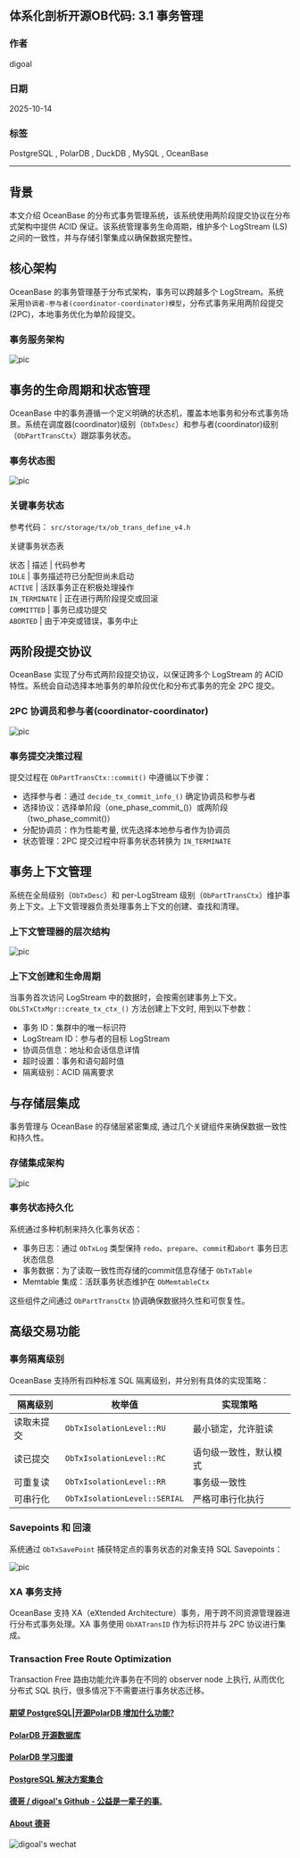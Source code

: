 ## 体系化剖析开源OB代码: 3.1 事务管理            
                        
### 作者                
digoal                
                        
### 日期                  
2025-10-14                      
                 
### 标签                      
PostgreSQL , PolarDB , DuckDB , MySQL , OceanBase                 
                       
----                   
                   
## 背景         
本文介绍 OceanBase 的分布式事务管理系统，该系统使用两阶段提交协议在分布式架构中提供 ACID 保证。该系统管理事务生命周期，维护多个 LogStream (LS) 之间的一致性，并与存储引擎集成以确保数据完整性。  
  
## 核心架构  
OceanBase 的事务管理基于分布式架构，事务可以跨越多个 LogStream。系统采用`协调者-参与者(coordinator-coordinator)模型`，分布式事务采用两阶段提交(2PC)，本地事务优化为单阶段提交。  
  
### 事务服务架构  
  
![pic](20251014_08_pic_001.jpg)  
  
## 事务的生命周期和状态管理  
OceanBase 中的事务遵循一个定义明确的状态机，覆盖本地事务和分布式事务场景。系统在调度器(coordinator)级别（`ObTxDesc`）和参与者(coordinator)级别（`ObPartTransCtx`）跟踪事务状态。  
  
### 事务状态图  
  
![pic](20251014_08_pic_002.jpg)  
  
### 关键事务状态  
参考代码： `src/storage/tx/ob_trans_define_v4.h`   
  
关键事务状态表  
  
状态	| 描述	| 代码参考  
`IDLE` | 	事务描述符已分配但尚未启动	  
`ACTIVE` | 	活跃事务正在积极处理操作	  
`IN_TERMINATE` | 	正在进行两阶段提交或回滚	  
`COMMITTED` | 	事务已成功提交	  
`ABORTED` | 	由于冲突或错误，事务中止	  
  
## 两阶段提交协议  
OceanBase 实现了分布式两阶段提交协议，以保证跨多个 LogStream 的 ACID 特性。系统会自动选择本地事务的单阶段优化和分布式事务的完全 2PC 提交。  
  
### 2PC 协调员和参与者(coordinator-coordinator)  
  
![pic](20251014_08_pic_003.jpg)  
  
### 事务提交决策过程  
提交过程在 `ObPartTransCtx::commit()` 中遵循以下步骤：  
- 选择参与者：通过 `decide_tx_commit_info_()` 确定协调员和参与者  
- 选择协议：选择单阶段（one_phase_commit_()）或两阶段（two_phase_commit()）  
- 分配协调员：作为性能考量, 优先选择本地参与者作为协调员  
- 状态管理：2PC 提交过程中将事务状态转换为 `IN_TERMINATE`   
  
## 事务上下文管理  
系统在全局级别（`ObTxDesc`）和 per-LogStream 级别（`ObPartTransCtx`）维护事务上下文。上下文管理器负责处理事务上下文的创建、查找和清理。  
  
### 上下文管理器的层次结构  
  
![pic](20251014_08_pic_004.jpg)  
  
### 上下文创建和生命周期  
当事务首次访问 LogStream 中的数据时，会按需创建事务上下文。`ObLSTxCtxMgr::create_tx_ctx_()` 方法创建上下文时, 用到以下参数：  
- 事务 ID：集群中的唯一标识符  
- LogStream ID：参与者的目标 LogStream  
- 协调员信息：地址和会话信息详情  
- 超时设置：事务和语句超时值  
- 隔离级别：ACID 隔离要求  
  
## 与存储层集成  
事务管理与 OceanBase 的存储层紧密集成, 通过几个关键组件来确保数据一致性和持久性。  
  
### 存储集成架构  
  
![pic](20251014_08_pic_005.jpg)  
  
### 事务状态持久化  
系统通过多种机制来持久化事务状态：  
- 事务日志：通过 `ObTxLog` 类型保持 `redo`、`prepare`、`commit`和`abort` 事务日志状态信息  
- 事务数据：为了读取一致性而存储的commit信息存储于 `ObTxTable`  
- Memtable 集成：活跃事务状态维护在 `ObMemtableCtx`  
  
这些组件之间通过 `ObPartTransCtx` 协调确保数据持久性和可恢复性。  
  
## 高级交易功能  
### 事务隔离级别  
OceanBase 支持所有四种标准 SQL 隔离级别，并分别有具体的实现策略：  
  
隔离级别	| 枚举值	| 实现策略  
---|---|---  
读取未提交	| `ObTxIsolationLevel::RU`	| 最小锁定，允许脏读  
读已提交	| `ObTxIsolationLevel::RC`	| 语句级一致性，默认模式  
可重复读	| `ObTxIsolationLevel::RR`	| 事务级一致性  
可串行化	| `ObTxIsolationLevel::SERIAL`	| 严格可串行化执行  
  
### Savepoints 和 回滚  
系统通过 `ObTxSavePoint` 捕获特定点的事务状态的对象支持 SQL Savepoints：  
  
![pic](20251014_08_pic_006.jpg)  
  
### XA 事务支持  
OceanBase 支持 XA（eXtended Architecture）事务，用于跨不同资源管理器进行分布式事务处理。XA 事务使用 `ObXATransID` 作为标识符并与 2PC 协议进行集成。  
  
### Transaction Free Route Optimization  
Transaction Free 路由功能允许事务在不同的 observer node 上执行, 从而优化分布式 SQL 执行，很多情况下不需要进行事务状态迁移。  
       
#### [期望 PostgreSQL|开源PolarDB 增加什么功能?](https://github.com/digoal/blog/issues/76 "269ac3d1c492e938c0191101c7238216")
  
  
#### [PolarDB 开源数据库](https://openpolardb.com/home "57258f76c37864c6e6d23383d05714ea")
  
  
#### [PolarDB 学习图谱](https://www.aliyun.com/database/openpolardb/activity "8642f60e04ed0c814bf9cb9677976bd4")
  
  
#### [PostgreSQL 解决方案集合](../201706/20170601_02.md "40cff096e9ed7122c512b35d8561d9c8")
  
  
#### [德哥 / digoal's Github - 公益是一辈子的事.](https://github.com/digoal/blog/blob/master/README.md "22709685feb7cab07d30f30387f0a9ae")
  
  
#### [About 德哥](https://github.com/digoal/blog/blob/master/me/readme.md "a37735981e7704886ffd590565582dd0")
  
  
![digoal's wechat](../pic/digoal_weixin.jpg "f7ad92eeba24523fd47a6e1a0e691b59")
  
